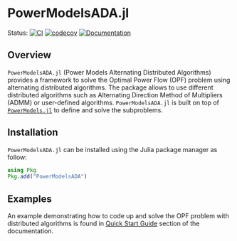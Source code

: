 #  PowerModelsADA.jl 

Status:
[![CI](https://github.com/mkhraijah/PowerModelsADA.jl/workflows/CI/badge.svg)](https://github.com/mkhraijah/PowerModelsADA.jl/actions?query=workflow%3ACI)
[![codecov](https://codecov.io/gh/mkhraijah/PowerModelsADA.jl/branch/main/graph/badge.svg?token=371LK4OBZG)](https://codecov.io/gh/mkhraijah/PowerModelsADA.jl)
[![Documentation](https://github.com/mkhraijah/PowerModelsADA.jl/workflows/Documentation/badge.svg)](https://mkhraijah.github.io/PowerModelsADA.jl/)
</p>


## Overview

`PowerModelsADA.jl` (Power Models Alternating Distributed Algorithms) provides a framework to solve the Optimal Power Flow (OPF) problem using alternating distributed algorithms. The package allows to use different distributed algorithms such as Alternating Direction Method of Multipliers (ADMM) or user-defined algorithms. `PowerModelsADA.jl` is built on top of [`PowerModels.jl`](https://github.com/lanl-ansi/PowerModels.jl) to define and solve the subproblems.

## Installation

`PowerModelsADA.jl` can be installed using the Julia package manager as follow:

```julia
using Pkg
Pkg.add("PowerModelsADA")
```

## Examples

An example demonstrating how to code up and solve the OPF problem with distributed algorithms is found in [Quick Start Guide](https://mkhraijah.github.io/PowerModelsADA.jl/dev/quickguide/) section of the documentation.
